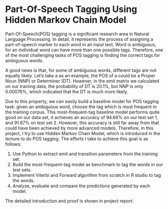 # Part-Of-Speech Tagging Using Hidden Markov Chain Model
Part-Of-Speech(POS) tagging is a significant research area in Natural Language Processing. In detail, it represents the process of assigning a part-of-speech marker to each word in an input text. Word is ambiguous, for an individual word can have more than one possible tags. Therefore, one of the most challenging tasks of POS tagging is finding the correct tags for ambiguous words.

A good news is that, for some of ambiguous words, different tags are not equally likely. Let’s take a as an example, the POS of a could be a Proper Noun (NNP) or Determiner (DT). However, in the emit matrix we calculated on our training data, the probability of DT is 20.1%, but NNP is only 0.00076%, which indicated that the DT is much more likely.

Due to this property, we can easily build a baseline model for POS tagging task: given an ambiguous word, choose the tag which is most frequent in the training corpus. This most-frequent-tag baseline model performs quite good on our data set, it achieves an accuracy of 94.68% on our test set 1, and 91.67% on test set 2. However, this accuracy is still far away from that could have been achieved by more advanced models. Therefore, in this project, I try to use Hidden Markov Chain Model, which is introduced in the lecture to do POS tagging. The efforts I take to achieve this goal is as follows:

1. Use Python to extract emit and transition parameters from the training set.
2. Build the most-frequent-tag model as benchmark to tag the words in our test sets.
3. Implement Viterbi and Forward algorithm from scratch in R studio to tag the words.
4. Analyze, evaluate and compare the predictions generated by each model.

The detailed introduction and proof is shown in project report.
